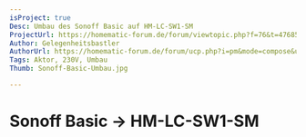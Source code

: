 ```yaml
---
isProject: true
Desc: Umbau des Sonoff Basic auf HM-LC-SW1-SM
ProjectUrl: https://homematic-forum.de/forum/viewtopic.php?f=76&t=47685
Author: Gelegenheitsbastler
AuthorUrl: https://homematic-forum.de/forum/ucp.php?i=pm&mode=compose&u=20394
Tags: Aktor, 230V, Umbau
Thumb: Sonoff-Basic-Umbau.jpg

---
```


# Sonoff Basic → HM-LC-SW1-SM

